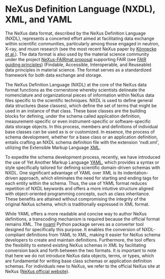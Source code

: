 # NeXus Definition Language (NXDL), XML, and YAML
The NeXus data format, described by the NeXus Definition Language (NXDL), represents a concerted effort aimed at facilitating data exchange within scientific communities, particularly among those engaged in neutron, X-ray, and muon research (see the most recent NeXus paper by [Könnecke et al.](https://doi.org/10.1107/S1600576714027575)). The data format is also used by the material science community under the project [NeXus-FAIRmat proposal](https://fairmat-nfdi.github.io/nexus_definitions/) supporting FAIR (see [FAIR guiding principles](https://www.nature.com/articles/sdata201618)) (Findable, Accessible, Interoperable, and Reuseable) data principles in material science. The format serves as a standardized framework for both data exchange and storage.

The NeXus Definition Language (NXDL) at the core of the NeXus data format functions as the cornerstone whereby scientists delineate the nomenclature and organizational pieces of information within NeXus data files specific to the scientific techniques. NXDL is used to define general data structures (base classes), which define the set of terms that might be used in an instance of that class. These base classes are the building blocks for defining, under the schema called application definition, measurement-specific or even instrument-specific or software-specific data storage objects. In this process, members and definitions of individual base classes can be used as is or customized. In essence, the process of schema development, whether for a base class or an application definition, entails crafting an NXDL schema definition file with the extension 'nxdl.xml', utilizing the Extensible Markup Language [XML](https://www.w3.org/TR/REC-xml/REC-xml-20081126.xml).

To expedite the schema development process, recently, we have introduced the use of Yet Another Markup Language [YAML](https://yaml.org/), which provides a syntax or style specifically tailored for defining scientific domain-driven schemas with NXDL. One significant advantage of YAML over XML is its indentation-driven approach, which eliminates the need for starting and ending tags for each entity within the schema. Thus, the use of YAML format reduces repetition of NXDL keywords and offers a more intuitive structure aligned with object-oriented programming concepts, such as class inheritance. These benefits are attained without compromising the integrity of the original NeXus schema, which is traditionally expressed in XML format.

While YAML offers a more readable and concise way to author NeXus definitions, a transcoding mechanism is required because the official format remains XML. The [nyaml](https://github.com/FAIRmat-NFDI/nyaml) Python package serves as a converter tool designed for specifically this purpose. It enables the conversion of NXDL-compliant definitions from YAML to XML, making it easier for NeXus schema developers to create and maintain definitions. Furthermore, the tool offers the flexibility to extend existing NeXus schemas in XML by facilitating conversion back and forth between the two formats. It is important to note that here we do not introduce NeXus data objects, terms, or types, which are fundamental for writing base class schemas or application definition schemas. For individuals new to NeXus, we refer to the official NeXus site at NeXus ([NeXus official website](https://www.nexusformat.org/)).